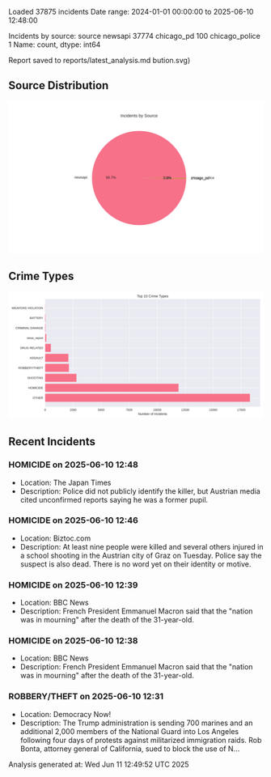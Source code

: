 
Loaded 37875 incidents
Date range: 2024-01-01 00:00:00 to 2025-06-10 12:48:00

Incidents by source:
source
newsapi           37774
chicago_pd          100
chicago_police        1
Name: count, dtype: int64

Report saved to reports/latest_analysis.md
bution.svg)

## Source Distribution
![Source Distribution](images/source_distribution.svg)

## Crime Types
![Crime Types](images/crime_types.svg)

## Recent Incidents

### HOMICIDE on 2025-06-10 12:48
- Location: The Japan Times
- Description: Police did not publicly identify the killer, but Austrian media cited unconfirmed reports saying he was a former pupil.


### HOMICIDE on 2025-06-10 12:46
- Location: Biztoc.com
- Description: At least nine people were killed and several others injured in a school shooting in the Austrian city of Graz on Tuesday. Police say the suspect is also dead. There is no word yet on their identity or motive.


### HOMICIDE on 2025-06-10 12:39
- Location: BBC News
- Description: French President Emmanuel Macron said that the "nation was in mourning" after the death of the 31-year-old.


### HOMICIDE on 2025-06-10 12:38
- Location: BBC News
- Description: French President Emmanuel Macron said that the "nation was in mourning" after the death of the 31-year-old.


### ROBBERY/THEFT on 2025-06-10 12:31
- Location: Democracy Now!
- Description: The Trump administration is sending 700 marines and an additional 2,000 members of the National Guard into Los Angeles following four days of protests against militarized immigration raids. Rob Bonta, attorney general of California, sued to block the use of N…

Analysis generated at: Wed Jun 11 12:49:52 UTC 2025
